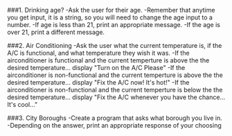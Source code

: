 ###1. Drinking age?
-Ask the user for their age.
    -Remember that anytime you get input, it is a string, so you will need to change the age input to a number.
    -If age is less than 21, print an appropriate message. 
    -If the age is over 21, print a different message.


###2. Air Conditioning
-Ask the user what the current temperature is, if the A/C is functional, and what temperature they wish it was.
    -If the airconditioner is functional and the current temperture is above the the desired temperature... display "Turn on the A/C Please"
    -If the airconditioner is non-functional and the current temperture is above the the desired temperature... display "Fix the A/C now!  It's hot!"
    -If the airconditioner is non-functional and the current temperture is below the the desired temperature... display "Fix the A/C whenever you have the chance...  It's cool..."


###3. City Boroughs
-Create a program that asks what borough you live in.
-Depending on the answer, print an appropriate response of your choosing
